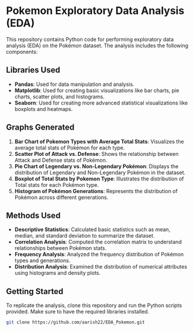 # Pokemon Exploratory Data Analysis (EDA)

This repository contains Python code for performing exploratory data analysis (EDA) on the Pokémon dataset. The analysis includes the following components:

## Libraries Used

- **Pandas**: Used for data manipulation and analysis.
- **Matplotlib**: Used for creating basic visualizations like bar charts, pie charts, scatter plots, and histograms.
- **Seaborn**: Used for creating more advanced statistical visualizations like boxplots and heatmaps.

## Graphs Generated

1. **Bar Chart of Pokemon Types with Average Total Stats**: Visualizes the average total stats of Pokémon for each type.
2. **Scatter Plot of Attack vs. Defense**: Shows the relationship between Attack and Defense stats of Pokémon.
3. **Pie Chart of Legendary vs. Non-Legendary Pokémon**: Displays the distribution of Legendary and Non-Legendary Pokémon in the dataset.
4. **Boxplot of Total Stats by Pokemon Type**: Illustrates the distribution of Total stats for each Pokémon type.
5. **Histogram of Pokémon Generations**: Represents the distribution of Pokémon across different generations.

## Methods Used

- **Descriptive Statistics**: Calculated basic statistics such as mean, median, and standard deviation to summarize the dataset.
- **Correlation Analysis**: Computed the correlation matrix to understand relationships between Pokémon stats.
- **Frequency Analysis**: Analyzed the frequency distribution of Pokémon types and generations.
- **Distribution Analysis**: Examined the distribution of numerical attributes using histograms and density plots.

## Getting Started

To replicate the analysis, clone this repository and run the Python scripts provided. Make sure to have the required libraries installed.

```bash
git clone https://github.com/aarish22/EDA_Pokemon.git

